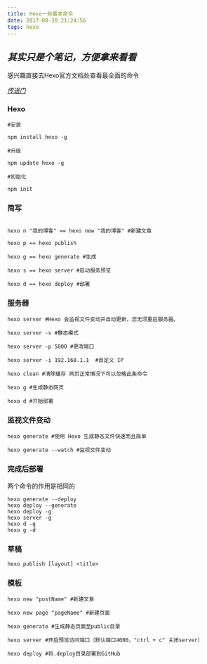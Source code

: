 ```yaml
---
title: Hexo一些基本命令
date: 2017-08-30 21:24:56
tags: hexo
---
```

## _**其实只是个笔记，方便拿来看看**_

感兴趣直接去Hexo官方文档处查看最全面的命令

_[传送门](https://hexo.io/zh-cn/)_

### Hexo

```
#安装

npm install hexo -g

#升级

npm update hexo -g

#初始化

npm init

```

### 简写
```

hexo n "我的博客" == hexo new "我的博客" #新建文章

hexo p == hexo publish

hexo g == hexo generate #生成

hexo s == hexo server #启动服务预览

hexo d == hexo deploy #部署
```

### 服务器
```
hexo server #Hexo 会监视文件变动并自动更新，您无须重启服务器。

hexo server -s #静态模式

hexo server -p 5000 #更改端口

hexo server -i 192.168.1.1  #自定义 IP

hexo clean #清除缓存 网页正常情况下可以忽略此条命令

hexo g #生成静态网页

hexo d #开始部署
```

### 监视文件变动
```
hexo generate #使用 Hexo 生成静态文件快速而且简单

hexo generate --watch #监视文件变动
```

### 完成后部署

两个命令的作用是相同的

```
hexo generate --deploy
hexo deploy --generate
hexo deploy -g
hexo server -g
hexo d -g
hexo g -d
```

### 草稿

```
hexo publish [layout] <title>
```

### 模板

```
hexo new "postName" #新建文章

hexo new page "pageName" #新建页面

hexo generate #生成静态页面至public目录

hexo server #开启预览访问端口（默认端口4000，"ctrl + c" 关闭server）

hexo deploy #将.deploy目录部署到GitHub
```

  